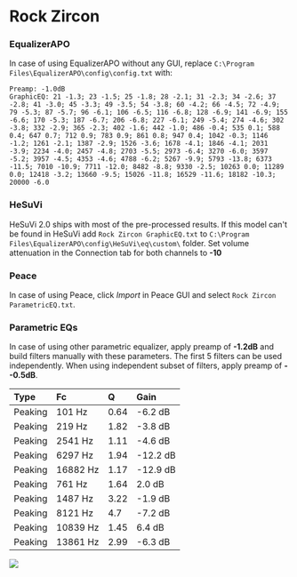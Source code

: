 # Rock Zircon

### EqualizerAPO
In case of using EqualizerAPO without any GUI, replace `C:\Program Files\EqualizerAPO\config\config.txt`
with:
```
Preamp: -1.0dB
GraphicEQ: 21 -1.3; 23 -1.5; 25 -1.8; 28 -2.1; 31 -2.3; 34 -2.6; 37 -2.8; 41 -3.0; 45 -3.3; 49 -3.5; 54 -3.8; 60 -4.2; 66 -4.5; 72 -4.9; 79 -5.3; 87 -5.7; 96 -6.1; 106 -6.5; 116 -6.8; 128 -6.9; 141 -6.9; 155 -6.6; 170 -5.3; 187 -6.7; 206 -6.8; 227 -6.1; 249 -5.4; 274 -4.6; 302 -3.8; 332 -2.9; 365 -2.3; 402 -1.6; 442 -1.0; 486 -0.4; 535 0.1; 588 0.4; 647 0.7; 712 0.9; 783 0.9; 861 0.8; 947 0.4; 1042 -0.3; 1146 -1.2; 1261 -2.1; 1387 -2.9; 1526 -3.6; 1678 -4.1; 1846 -4.1; 2031 -3.9; 2234 -4.0; 2457 -4.8; 2703 -5.5; 2973 -6.4; 3270 -6.0; 3597 -5.2; 3957 -4.5; 4353 -4.6; 4788 -6.2; 5267 -9.9; 5793 -13.8; 6373 -11.5; 7010 -10.9; 7711 -12.0; 8482 -8.8; 9330 -2.5; 10263 0.0; 11289 0.0; 12418 -3.2; 13660 -9.5; 15026 -11.8; 16529 -11.6; 18182 -10.3; 20000 -6.0
```

### HeSuVi
HeSuVi 2.0 ships with most of the pre-processed results. If this model can't be found in HeSuVi add
`Rock Zircon GraphicEQ.txt` to `C:\Program Files\EqualizerAPO\config\HeSuVi\eq\custom\` folder.
Set volume attenuation in the Connection tab for both channels to **-10**

### Peace
In case of using Peace, click *Import* in Peace GUI and select `Rock Zircon ParametricEQ.txt`.

### Parametric EQs
In case of using other parametric equalizer, apply preamp of **-1.2dB** and build filters manually
with these parameters. The first 5 filters can be used independently.
When using independent subset of filters, apply preamp of **--0.5dB**.

| Type    | Fc       |    Q | Gain     |
|:--------|:---------|:-----|:---------|
| Peaking | 101 Hz   | 0.64 | -6.2 dB  |
| Peaking | 219 Hz   | 1.82 | -3.8 dB  |
| Peaking | 2541 Hz  | 1.11 | -4.6 dB  |
| Peaking | 6297 Hz  | 1.94 | -12.2 dB |
| Peaking | 16882 Hz | 1.17 | -12.9 dB |
| Peaking | 761 Hz   | 1.64 | 2.0 dB   |
| Peaking | 1487 Hz  | 3.22 | -1.9 dB  |
| Peaking | 8121 Hz  | 4.7  | -7.2 dB  |
| Peaking | 10839 Hz | 1.45 | 6.4 dB   |
| Peaking | 13861 Hz | 2.99 | -6.3 dB  |

![](https://raw.githubusercontent.com/jaakkopasanen/AutoEq/master/results/oratory1990/usound/Rock%20Zircon/Rock%20Zircon.png)